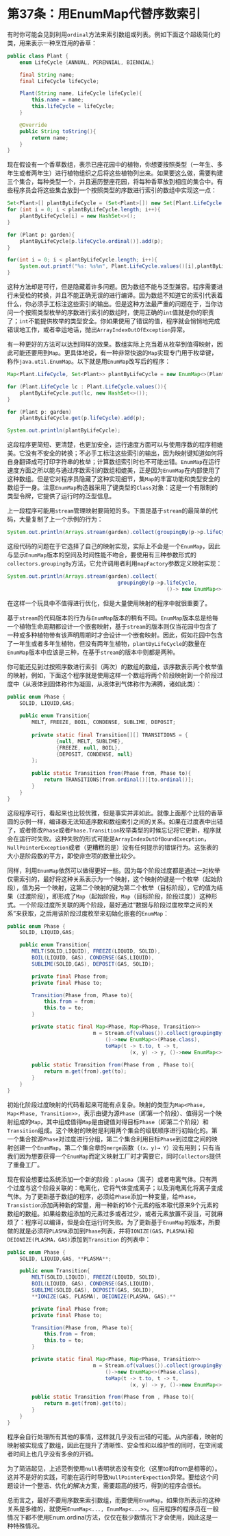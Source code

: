 # 第37条：用EnumMap代替序数索引

有时你可能会见到利用`ordinal`方法来索引数组或列表。例如下面这个超级简化的类，用来表示一种烹饪用的香草：

```java
public class Plant {
    enum LifeCycle {ANNUAL, PERENNIAL, BIENNIAL}

    final String name;
    final LifeCycle lifeCycle;

    Plant(String name, LifeCycle lifeCycle){
        this.name = name;
        this.lifeCycle = lifeCycle;
    }

    @Override
    public String toString(){
        return name;
    }
}
```

现在假设有一个香草数组，表示已座花园中的植物，你想要按照类型（一年生、多年生或者两年生）进行植物组织之后将这些植物列出来。如果要这么做，需要构建三个集合，每种类型一个，并且遍历整座花园，将每种香草放到相应的集合中。有些程序员会将这些集合放到一个按照类型的序数进行索引的数组中实现这一点：

```java
Set<Plant>[] plantByLifeCycle = (Set<Plant>[]) new Set[Plant.LifeCycle.values().length];
for (int i = 0; i < plantByLifeCycle.length; i++){
    plantByLifeCycle[i] = new HashSet<>();
}

for (Plant p: garden){
    plantByLifeCycle[p.lifeCycle.ordinal()].add(p);
}

for(int i = 0; i < plantByLifeCycle.length; i++){
    System.out.printf("%s: %s%n", Plant.LifeCycle.values()[i],plantByLifeCycle[i]);
}
```

这种方法却是可行，但是隐藏着许多问题。因为数组不能与泛型兼容。程序需要进行未受检的转换，并且不能正确无误的进行编译。因为数组不知道它的索引代表着什么，你必须手工标注这些索引的输出。但是这种方法最严重的问题在于，当你访问一个按照类型枚举的序数进行索引的数组时，使用正确的`int`值就是你的职责了；`int`不能提供枚举的类型安全。你如果使用了错误的值，程序就会悄悄地完成错误地工作，或者幸运地话，抛出`ArrayIndexOutOfException`异常。

有一种更好的方法可以达到同样的效果。数组实际上充当着从枚举到值得映射，因此可能还要用到`Map`。更具体地说，有一种非常快速的`Map`实现专门用于枚举键，称作`java.util.EnumMap`。以下就是用`EnumMap`改写后的程序：

```java
Map<Plant.LifeCycle, Set<Plant>> plantByLifeCycle = new EnumMap<>(Plant.LifeCycle.class);

for (Plant.LifeCycle lc : Plant.LifeCycle.values()){
    plantByLifeCycle.put(lc, new HashSet<>());
}

for (Plant p: garden)
    plantByLifeCycle.get(p.lifeCycle).add(p);

System.out.println(plantByLifeCycle);
```

这段程序更简短、更清楚，也更加安全，运行速度方面可以与使用序数的程序相媲美。它没有不安全的转换；不必手工标注这些索引的输出，因为映射键知道如何将自身翻译成可打印字符串的枚举；计算数组索引时也不可能出错。`EnumMap`在运行速度方面之所以能与通过序数索引的数组相媲美，正是因为`EnumMap`在内部使用了这种数组。但是它对程序员隐藏了这种实现细节，集`Map`的丰富功能和类型安全的数组于一身。注意`EnumMap`构造器采用了键类型的`Class`对象：这是一个有限制的类型令牌，它提供了运行时的泛型信息。

上一段程序可能用`stream`管理映射要简短的多。下面是基于`stream`的最简单的代码，大量复制了上一个示例的行为：

```java
System.out.println(Arrays.stream(garden).collect(groupingBy(p->p.lifeCycle)));
```

这段代码的问题在于它选择了自己的映射实现，实际上不会是一个`EnumMap`，因此与显示`EnumMap`版本的空间及时间性能不吻合，要使用有三种参数形式的`collectors.groupingBy`方法，它允许调用者利用`mapFactory`参数定义映射实现：

```java
System.out.println(Arrays.stream(garden).collect(
									groupingBy(p->p.lifeCycle, 
													()-> new EnumMap<>(LifeCycle.class), toSet())));
```

在这样一个玩具中不值得进行优化，但是大量使用映射的程序中就很重要了。

基于`stream`的代码版本的行为与`EnumMap`版本的稍有不同。`EnumMap`版本总是给每一个植物生命周期都设计一个嵌套映射，基于`stream`的版本则仅当花园中包含了一种或多种植物带有该声明周期时才会设计一个嵌套映射。因此，假如花园中包含了一年生或者多年生植物，但没有两年生植物，`plantByLifeCycle`的数量在`EnumMap`版本中应该是三种，在基于`stream`的版本中则都是两种。

你可能还见到过按照序数进行索引（两次）的数组的数组，该序数表示两个枚举值的映射，例如，下面这个程序就是使用这样一个数组将两个阶段映射到一个阶段过度中（从液体到固体称作为凝固，从液体到气体称作为沸腾，诸如此类）：

```java
public enum Phase {
    SOLID, LIQUID,GAS;
    
    public enum Transition{
        MELT, FREEZE, BOIL, CONDENSE, SUBLIME, DEPOSIT;
        
        private static final Transition[][] TRANSITIONS = {
                {null, MELT, SUBLIME},
                {FREEZE, null, BOIL},
                {DEPOSIT, CONDENSE, null}
        };
        
        public static Transition from(Phase from, Phase to){
            return TRANSITIONS[from.ordinal()][to.ordinal()];
        }
    }
}
```

这段程序可行，看起来也比较优雅，但是事实并非如此。就像上面那个比较的香草圆的示例一样，编译器无法知道序数和数组索引之间的关系。如果在过度表中出错了，或者修改`Phase`或者`Phase.Transition`枚举类型的时候忘记将它更新，程序就会在运行时失败。这种失败的形式可能是`ArrayIndexOutOfBoundExecption`，`NullPointerException`或者（更糟糕的是）没有任何提示的错误行为。这张表的大小是阶段数的平方，即使非空项的数量比较少。

同样，利用`EnumMap`依然可以做得更好一些。因为每个阶段过度都是通过一对枚举仅需索引的，最好将这种关系表示为一个映射，这个映射的键是一个枚举（起始阶段），值为另一个映射，这第二个映射的键为第二个枚举（目标阶段），它的值为结果（过渡阶段），即形成了`Map`（起始阶段，`Map`（目标阶段，阶段过度））这种形式。一个阶段过度所关联的两个阶段，最好通过“数据与阶段过度枚举之间的关系”来获取，之后用该阶段过度枚举来初始化嵌套的`EnumMap`：

```java
public enum Phase {
    SOLID, LIQUID,GAS;

    public enum Transition{
        MELT(SOLID,LIQUID), FREEZE(LIQUID, SOLID),
        BOIL(LIQUID, GAS), CONDENSE(GAS,LIQUID),
        SUBLIME(SOLID,GAS), DEPOSIT(GAS, SOLID);

        private final Phase from;
        private final Phase to;

        Transition(Phase from, Phase to){
            this.from = from;
            this.to = to;
        }

        private static final Map<Phase, Map<Phase, Transition>>
                            m = Stream.of(values()).collect(groupingBy(t -> t.from,
                                ()->new EnumMap<>(Phase.class),
                                toMap(t -> t.to, t -> t,
                                        (x, y) -> y, ()->new EnumMap<>(Phase.class))));
        
        public static Transition from(Phase from , Phase to){
            return m.get(from).get(to);
        }
    }
}
```

初始化阶段过度映射的代码看起来可能有点复杂。映射的类型为`Map<Phase, Map<Phase, Transition>>`，表示由键为源`Phase`（即第一个阶段）、值得另一个映射组成的`Map`，其中组成值得`Map`是由键值对得目标`Phase`（即第二个阶段）和`Transition`组成。这个映射的映射是利用两个集合的级联顺序进行初始化的。第一个集合按源`Phase`对过度进行分组，第二个集合利用目标`Phase`到过度之间的映射创建一个`EnumMap`。第二个集合章的`merge`函数（`(x，y)→ Y`）没有用到；只有当我们因为想要获得一个`EnumMap`而定义映射工厂时才需要它，同时`Collectors`提供了重叠工厂。

现在假设想要给系统添加一个新的阶段：`plasma`（离子）或者电离气体。只有两个过度与这个阶段关联的：电离化，它将气体变成离子；以及消电离化将离子变成气体。为了更新基于数组的程序，必须给`Phase`添加一种变量，给`Phase`，`Transistion`添加两种新的常量，用一种新的16个元素的版本取代原来9个元素的数组的数组。如果给数组添加的元素过多或者过少，或者元素放置不妥当，可就麻烦了：程序可以编译，但是会在运行时失败。为了更新基于`EnumMap`的版本，所要做的就是必须将`PLASMA`添加到`Phase`列表，并将`IONIZE(GAS，PLASMA)`和`DEIONIZE(PLASMA，GAS)`添加到`Transition` 的列表中：

```java
public enum Phase {
    SOLID, LIQUID,GAS, **PLASMA**;

    public enum Transition{
        MELT(SOLID,LIQUID), FREEZE(LIQUID, SOLID),
        BOIL(LIQUID, GAS), CONDENSE(GAS,LIQUID),
        SUBLIME(SOLID,GAS), DEPOSIT(GAS, SOLID),
        **IONIZE(GAS, PLASMA), DEIONIZE(PLASMA, GAS);**

        private final Phase from;
        private final Phase to;

        Transition(Phase from, Phase to){
            this.from = from;
            this.to = to;
        }

        private static final Map<Phase, Map<Phase, Transition>>
                            m = Stream.of(values()).collect(groupingBy(t -> t.from,
                                ()->new EnumMap<>(Phase.class),
                                toMap(t -> t.to, t -> t,
                                        (x, y) -> y, ()->new EnumMap<>(Phase.class))));

        public static Transition from(Phase from , Phase to){
            return m.get(from).get(to);
        }
    }
}
```

程序会自行处理所有其他的事情，这样就几乎没有出错的可能。从内部看，映射的映射被实现成了数组，因此在提升了清晰性、安全性和以维护性的同时，在空间或者时间上也几乎没有多余的开销。

为了简洁起见，上述范例使用`null`表明状态没有变化（这里to和from是相等的）。这并不是好的实践，可能在运行时导致`NullPointerExpection`异常。要给这个问题设计一个整洁、优化的解决方案，需要超高的技巧，得到的程序会很长。

总而言之，最好不要用序数来索引数组，而要使用`EnumMap`。如果你所表示的这种关系是多维的，就使用`EnumMap<..., EnumMap<...>>`。应用程序的程序员在一般情况下都不使用Enum.ordinal方法，仅仅在极少数情况下才会使用，因此这是一种特殊情况。